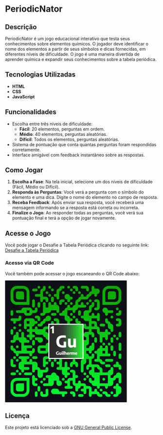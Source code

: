 # PeriodicNator

## Descrição

PeriodicNator é um jogo educacional interativo que testa seus conhecimentos sobre elementos químicos. O jogador deve identificar o nome dos elementos a partir de seus símbolos e dicas fornecidas, em diferentes níveis de dificuldade. O jogo é uma maneira divertida de aprender química e expandir seus conhecimentos sobre a tabela periódica.

## Tecnologias Utilizadas

- **HTML**
- **CSS**
- **JavaScript**

## Funcionalidades

- Escolha entre três níveis de dificuldade:
  - **Fácil**: 20 elementos, perguntas em ordem.
  - **Médio**: 40 elementos, perguntas aleatórias.
  - **Difícil**: Todos os elementos, perguntas aleatórias.
- Sistema de pontuação que conta quantas perguntas foram respondidas corretamente.
- Interface amigável com feedback instantâneo sobre as respostas.

## Como Jogar

1. **Escolha a Fase**: Na tela inicial, selecione um dos níveis de dificuldade (Fácil, Médio ou Difícil).
2. **Responda às Perguntas**: Você verá a pergunta com o símbolo do elemento e uma dica. Digite o nome do elemento no campo de resposta.
3. **Receba Feedback**: Após enviar sua resposta, você receberá uma mensagem informando se a resposta está correta ou incorreta.
4. **Finalize o Jogo**: Ao responder todas as perguntas, você verá sua pontuação final e terá a opção de jogar novamente.

## Acesse o Jogo

Você pode jogar o Desafie a Tabela Periódica clicando no seguinte link: [Desafie a Tabela Periódica]([https://seu-link-do-site.com](https://guilhermemorettodeitos.github.io/Jogo-TP/))

### Acesso via QR Code

Você também pode acessar o jogo escaneando o QR Code abaixo:

<img src="images/qrcode.png" alt="QR Code para acessar o jogo" width="400" height="400">

## Licença

Este projeto está licenciado sob a [GNU General Public License](LICENSE).


